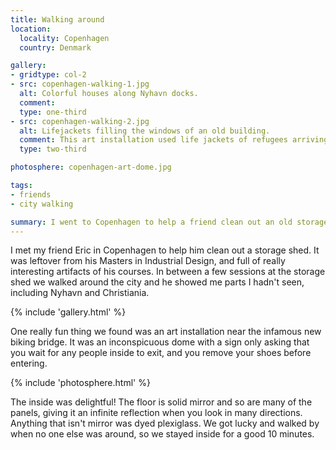 ```yaml
---
title: Walking around
location:
  locality: Copenhagen
  country: Denmark

gallery:
- gridtype: col-2
- src: copenhagen-walking-1.jpg
  alt: Colorful houses along Nyhavn docks.
  comment: 
  type: one-third
- src: copenhagen-walking-2.jpg
  alt: Lifejackets filling the windows of an old building.
  comment: This art installation used life jackets of refugees arriving in Europe. Each life jacket is a real human story.
  type: two-third

photosphere: copenhagen-art-dome.jpg

tags:
- friends
- city walking

summary: I went to Copenhagen to help a friend clean out an old storage shed from his university days and we saw a bit of the city too.
---
```


I met my friend Eric in Copenhagen to help him clean out a storage shed. It was leftover from his Masters in Industrial Design, and full of really interesting artifacts of his courses. In between a few sessions at the storage shed we walked around the city and he showed me parts I hadn't seen, including Nyhavn and Christiania.

{% include 'gallery.html' %}

One really fun thing we found was an art installation near the infamous new biking bridge. It was an inconspicuous dome with a sign only asking that you wait for any people inside to exit, and you remove your shoes before entering.

{% include 'photosphere.html' %}

The inside was delightful! The floor is solid mirror and so are many of the panels, giving it an infinite reflection when you look in many directions. Anything that isn't mirror was dyed plexiglass. We got lucky and walked by when no one else was around, so we stayed inside for a good 10 minutes.
